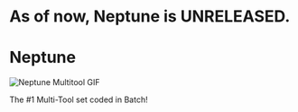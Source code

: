 # As of now, Neptune is UNRELEASED.
# Neptune
![Neptune Multitool GIF](https://github.com/user-attachments/assets/971f0d17-bce2-4991-a046-91a67ae0a024)


The #1 Multi-Tool set coded in Batch!
